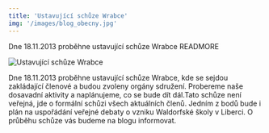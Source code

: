 ```yaml
---
title: 'Ustavující schůze Wrabce'
img: '/images/blog_obecny.jpg'
---
```


Dne 18.11.2013 proběhne ustavující schůze Wrabce
READMORE

![Ustavující schůze Wrabce](/images/Uvodka.jpg)

Dne 18.11.2013 proběhne ustavující schůze Wrabce, kde se sejdou zakládající členové a budou zvoleny orgány sdružení. Probereme naše dosavadní aktivity a naplánujeme, co se bude dít dál.Tato schůze není veřejná, jde o formální schůzi všech aktuálních členů. Jedním z bodů bude i plán na uspořádání veřejné debaty o vzniku Waldorfské školy v Liberci. O průběhu schůze vás budeme na blogu informovat.
